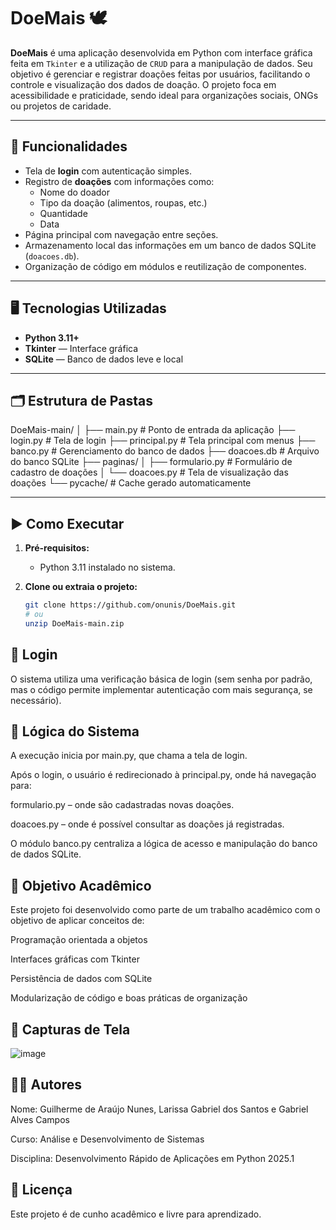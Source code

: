 # DoeMais 🕊️

**DoeMais** é uma aplicação desenvolvida em Python com interface gráfica feita em `Tkinter` e a utilização de `CRUD` para a manipulação de dados. Seu objetivo é gerenciar e registrar doações feitas por usuários, facilitando o controle e visualização dos dados de doação. O projeto foca em acessibilidade e praticidade, sendo ideal para organizações sociais, ONGs ou projetos de caridade.

---

## 📌 Funcionalidades

- Tela de **login** com autenticação simples.
- Registro de **doações** com informações como:
  - Nome do doador
  - Tipo da doação (alimentos, roupas, etc.)
  - Quantidade
  - Data
- Página principal com navegação entre seções.
- Armazenamento local das informações em um banco de dados SQLite (`doacoes.db`).
- Organização de código em módulos e reutilização de componentes.

---

## 🖥️ Tecnologias Utilizadas

- **Python 3.11+**
- **Tkinter** — Interface gráfica
- **SQLite** — Banco de dados leve e local

---

## 🗂️ Estrutura de Pastas

DoeMais-main/
│
├── main.py # Ponto de entrada da aplicação
├── login.py # Tela de login
├── principal.py # Tela principal com menus
├── banco.py # Gerenciamento do banco de dados
├── doacoes.db # Arquivo do banco SQLite
├── paginas/
│ ├── formulario.py # Formulário de cadastro de doações
│ └── doacoes.py # Tela de visualização das doações
└── pycache/ # Cache gerado automaticamente


---

## ▶️ Como Executar

1. **Pré-requisitos:**
   - Python 3.11 instalado no sistema.

2. **Clone ou extraia o projeto:**
   ```bash
   git clone https://github.com/onunis/DoeMais.git
   # ou
   unzip DoeMais-main.zip


## 🔐 Login
O sistema utiliza uma verificação básica de login (sem senha por padrão, mas o código permite implementar autenticação com mais segurança, se necessário).

## 🧠 Lógica do Sistema
A execução inicia por main.py, que chama a tela de login.

Após o login, o usuário é redirecionado à principal.py, onde há navegação para:

formulario.py – onde são cadastradas novas doações.

doacoes.py – onde é possível consultar as doações já registradas.

O módulo banco.py centraliza a lógica de acesso e manipulação do banco de dados SQLite.

## 🎯 Objetivo Acadêmico
Este projeto foi desenvolvido como parte de um trabalho acadêmico com o objetivo de aplicar conceitos de:

Programação orientada a objetos

Interfaces gráficas com Tkinter

Persistência de dados com SQLite

Modularização de código e boas práticas de organização

## 📸 Capturas de Tela
![image](https://github.com/user-attachments/assets/1bdf4a23-674d-4eb7-a00d-9dbd38f3fb60)


## 👨‍💻 Autores
Nome: Guilherme de Araújo Nunes, Larissa Gabriel dos Santos e Gabriel Alves Campos

Curso: Análise e Desenvolvimento de Sistemas

Disciplina: Desenvolvimento Rápido de Aplicações em Python 2025.1

## 📄 Licença
Este projeto é de cunho acadêmico e livre para aprendizado.
